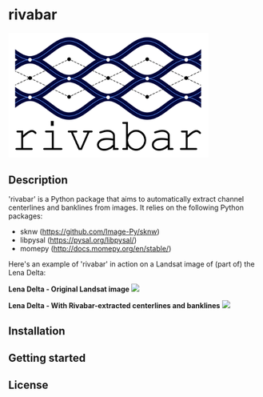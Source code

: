# rivabar

<img src="https://github.com/zsylvester/rivabar/blob/main/rivabar_logo.png" width="400">

## Description

'rivabar' is a Python package that aims to automatically extract channel centerlines and banklines from images. It relies on the following Python packages:

* sknw (https://github.com/Image-Py/sknw)
* libpysal (https://pysal.org/libpysal/)
* momepy (http://docs.momepy.org/en/stable/)

Here's an example of 'rivabar' in action on a Landsat image of (part of) the Lena Delta:

**Lena Delta - Original Landsat image**
<img src="https://github.com/zsylvester/rivabar/blob/main/images/lena_delta_1.jpeg" width="600">

**Lena Delta - With Rivabar-extracted centerlines and banklines**
<img src="https://github.com/zsylvester/rivabar/blob/main/images/lena_delta_2.jpeg" width="600">


## Installation

## Getting started

## License